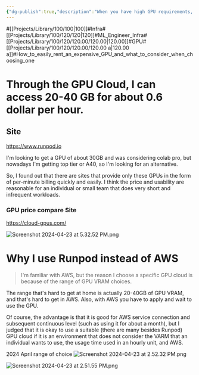 ```yaml
---
{"dg-publish":true,"description":"When you have high GPU requirements, consider using a GPU cloud. These platforms offer services by the minute. If you are at an enterprise level, consider choosing a provider like AWS.","permalink":"/projects/library/100/120/120-00/120-00-a/","dgPassFrontmatter":true,"noteIcon":"0","created":"2024-06-19T23:55:47.664+09:00","updated":"2024-06-19T23:54:18.350+09:00"}
---
```



#[[Projects/Library/100/100\|100]]#Infra#[[Projects/Library/100/120/120\|120]]#ML_Engineer_Infra#[[Projects/Library/100/120/120.00/120.00\|120.00]]#GPU#[[Projects/Library/100/120/120.00/120.00 a\|120.00 a]]#How_to_easily_rent_an_expensive_GPU_and_what_to_consider_when_choosing_one

# Through the GPU Cloud, I can access 20-40 GB for about 0.6 dollar per hour.


## Site
https://www.runpod.io


I'm looking to get a GPU of about 30GB and was considering colab pro, but nowadays I'm getting top tier or A40, so I'm looking for an alternative.

So, I found out that there are sites that provide only these GPUs in the form of per-minute billing quickly and easily.
I think the price and usability are reasonable for an individual or small team that does very short and infrequent workloads.


### GPU price compare Site
https://cloud-gpus.com/



![Screenshot 2024-04-23 at 5.32.52 PM.png](/img/user/images/Screenshot%202024-04-23%20at%205.32.52%20PM.png)






# Why I use Runpod instead of AWS

> I'm familiar with AWS, but the reason I choose a specific GPU cloud is because of the range of GPU VRAM choices.

The range that's hard to get at home is actually 20-40GB of GPU VRAM, and that's hard to get in AWS. Also, with AWS you have to apply and wait to use the GPU.

Of course, the advantage is that it is good for AWS service connection and subsequent continuous level (such as using it for about a month), but I judged that it is okay to use a suitable (there are many besides Runpod) GPU cloud if it is an environment that does not consider the VARM that an individual wants to use, the usage time used in an hourly unit, and AWS.


2024 April range of choice
![Screenshot 2024-04-23 at 2.52.32 PM.png](/img/user/images/Screenshot%202024-04-23%20at%202.52.32%20PM.png)

![Screenshot 2024-04-23 at 2.51.55 PM.png](/img/user/images/Screenshot%202024-04-23%20at%202.51.55%20PM.png)


